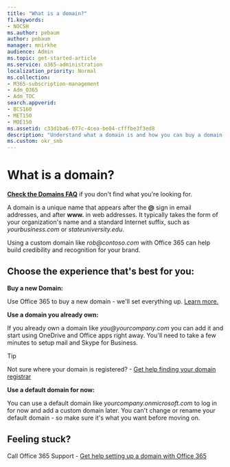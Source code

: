 ```yaml
---
title: "What is a domain?"
f1.keywords:
- NOCSH
ms.author: pebaum
author: pebaum
manager: mnirkhe
audience: Admin
ms.topic: get-started-article
ms.service: o365-administration
localization_priority: Normal
ms.collection: 
- M365-subscription-management
- Adm_O365
- Adm_TOC
search.appverid:
- BCS160
- MET150
- MOE150
ms.assetid: c33d1ba6-077c-4cea-be04-cfffbe3f3ed8
description: "Understand what a domain is and how you can buy a domain or use the default domain of your business."
ms.custom: okr_smb
---
```


# What is a domain?

 **[Check the Domains FAQ](../setup/domains-faq.md)** if you don't find what you're looking for. 
  
A domain is a unique name that appears after the **@** sign in email addresses, and after **www.** in web addresses. It typically takes the form of your organization's name and a standard Internet suffix, such as *yourbusiness.<span>com* or *stateuniversity.<span>edu*. 
  
Using a custom domain like *rob@contoso.<span>com* with Office 365 can help build credibility and recognition for your brand. 
  
## Choose the experience that's best for you:

 **Buy a new Domain:**
  
Use Office 365 to buy a new domain - we'll set everything up. [Learn more.](buy-a-domain-name.md)
  
 **Use a domain you already own:**
  
If you already own a domain like  *you@yourcompany.<span>com*  you can add it and start using OneDrive and Office apps right away. You'll need to take a few minutes to setup mail and Skype for Business. 
  
> [!TIP]
> Not sure where your domain is registered? - [Get help finding your domain registrar](find-your-domain-registrar.md)
  
 **Use a default domain for now:**
  
You can use a default domain like  *yourcompany.onmicrosoft.<span>com*  to log in for now and add a custom domain later. You can't change or rename your default domain - so make sure it's what you want before moving on. 
  
## Feeling stuck?

Call Office 365 Support - [Get help setting up a domain with Office 365](../contact-support-for-business-products.md)
  

